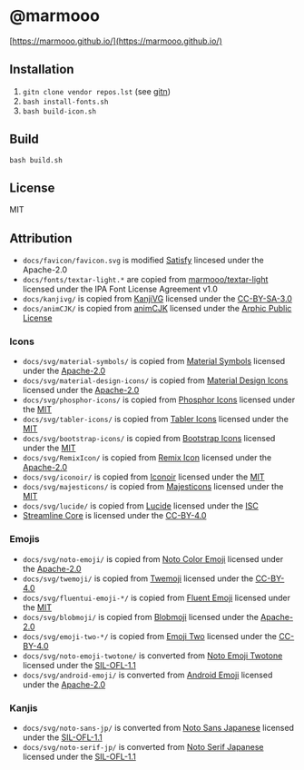 # @marmooo

[https://marmooo.github.io/](https://marmooo.github.io/)

## Installation

1. `gitn clone vendor repos.lst` (see [gitn](https://github.com/marmooo/gitn))
2. `bash install-fonts.sh`
3. `bash build-icon.sh`

## Build

```
bash build.sh
```

## License

MIT

## Attribution

- `docs/favicon/favicon.svg` is modified
  [Satisfy](https://fonts.google.com/specimen/Satisfy) lincesed under the
  Apache-2.0
- `docs/fonts/textar-light.*` are copied from
  [marmooo/textar-light](https://github.com/marmooo/textar-light) licensed under
  the IPA Font License Agreement v1.0
- `docs/kanjivg/` is copied from [KanjiVG](https://github.com/KanjiVG/kanjivg)
  licensed under the
  [CC-BY-SA-3.0](https://creativecommons.org/licenses/by/3.0/)
- `docs/animCJK/` is copied from
  [animCJK](https://github.com/parsimonhi/animCJK) licensed under the
  [Arphic Public License](https://www.freedesktop.org/wiki/Arphic_Public_License/)

### Icons

- `docs/svg/material-symbols/` is copied from
  [Material Symbols](https://github.com/marella/material-symbols) licensed under
  the
  [Apache-2.0](https://github.com/marella/material-symbols/blob/main/LICENSE)
- `docs/svg/material-design-icons/` is copied from
  [Material Design Icons](https://github.com/marella/material-design-icons)
  licensed under the
  [Apache-2.0](https://github.com/marella/material-design-icons/blob/main/LICENSE)
- `docs/svg/phosphor-icons/` is copied from
  [Phosphor Icons](https://github.com/phosphor-icons/core) licensed under the
  [MIT](https://github.com/phosphor-icons/core/blob/main/LICENSE)
- `docs/svg/tabler-icons/` is copied from
  [Tabler Icons](https://github.com/tabler/tabler-icons) licensed under the
  [MIT](https://github.com/tabler/tabler-icons/blob/master/LICENSE)
- `docs/svg/bootstrap-icons/` is copied from
  [Bootstrap Icons](https://github.com/twbs/icons) licensed under the
  [MIT](https://github.com/twbs/icons/blob/main/LICENSE.md)
- `docs/svg/RemixIcon/` is copied from
  [Remix Icon](https://github.com/Remix-Design/RemixIcon) licensed under the
  [Apache-2.0](https://github.com/Remix-Design/RemixIcon/blob/master/License)
- `docs/svg/iconoir/` is copied from
  [Iconoir](https://github.com/iconoir-icons/iconoir) licensed under the
  [MIT](https://github.com/iconoir-icons/iconoir/blob/main/LICENSE)
- `docs/svg/majesticons/` is copied from
  [Majesticons](https://github.com/halfmage/majesticons) licensed under the
  [MIT](https://github.com/halfmage/majesticons/blob/main/LICENSE)
- `docs/svg/lucide/` is copied from
  [Lucide](https://github.com/lucide-icons/lucide) licensed under the
  [ISC](https://github.com/lucide-icons/lucide/blob/main/LICENSE)
- [Streamline Core](https://github.com/webalys-hq/streamline-vectors) is
  licensed under the
  [CC-BY-4.0](https://github.com/webalys-hq/streamline-vectors/tree/main/core)

### Emojis

- `docs/svg/noto-emoji/` is copied from
  [Noto Color Emoji](https://github.com/googlefonts/noto-emoji) licensed under
  the [Apache-2.0](https://github.com/googlefonts/noto-emoji/blob/main/LICENSE)
- `docs/svg/twemoji/` is copied from
  [Twemoji](https://github.com/twitter/twemoji) licensed under the
  [CC-BY-4.0](https://github.com/twitter/twemoji/blob/master/LICENSE-GRAPHICS)
- `docs/svg/fluentui-emoji-*/` is copied from
  [Fluent Emoji](https://github.com/microsoft/fluentui-emoji) licensed under the
  [MIT](https://github.com/microsoft/fluentui-emoji/blob/main/LICENSE)
- `docs/svg/blobmoji/` is copied from
  [Blobmoji](https://github.com/C1710/blobmoji) licensed under the
  [Apache-2.0](https://github.com/C1710/blobmoji/blob/main/LICENSE)
- `docs/svg/emoji-two-*/` is copied from
  [Emoji Two](https://github.com/EmojiTwo/emojitwo) licensed under the
  [CC-BY-4.0](https://github.com/EmojiTwo/emojitwo/blob/master/LICENSE.md)
- `docs/svg/noto-emoji-twotone/` is converted from
  [Noto Emoji Twotone](https://fonts.google.com/noto/specimen/Noto+Emoji)
  licensed under the
  [SIL-OFL-1.1](https://fonts.google.com/noto/specimen/Noto+Emoji/about)
- `docs/svg/android-emoji/` is converted from
  [Android Emoji](https://github.com/aosp-mirror/platform_frameworks_base)
  licensed under the
  [Apache-2.0](https://github.com/aosp-mirror/platform_frameworks_base/blob/jb-mr2.0.0-release/MODULE_LICENSE_APACHE2)

### Kanjis

- `docs/svg/noto-sans-jp/` is converted from
  [Noto Sans Japanese](https://fonts.google.com/noto/specimen/Noto+Sans+JP)
  licensed under the
  [SIL-OFL-1.1](https://fonts.google.com/noto/specimen/Noto+Sans+JP/about)
- `docs/svg/noto-serif-jp/` is converted from
  [Noto Serif Japanese](https://fonts.google.com/noto/specimen/Noto+Serif+JP)
  licensed under the
  [SIL-OFL-1.1](https://fonts.google.com/noto/specimen/Noto+Serif+JP/about)
